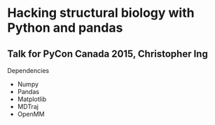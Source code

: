 # Hacking structural biology with Python and pandas
## Talk for PyCon Canada 2015, Christopher Ing

Dependencies

* Numpy
* Pandas
* Matplotlib
* MDTraj
* OpenMM
